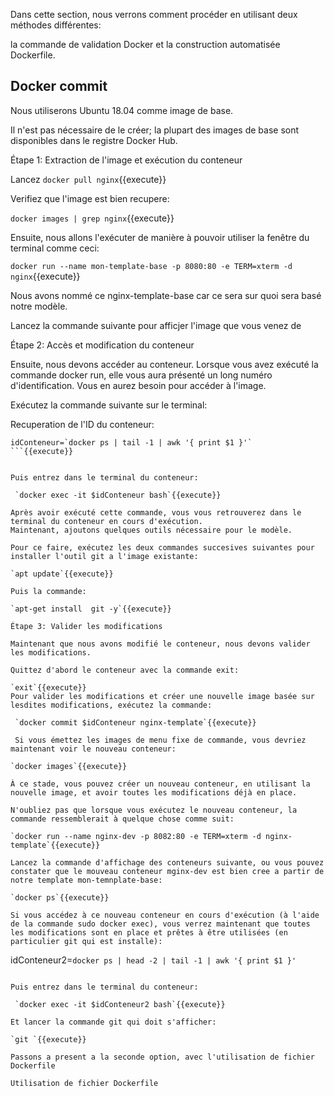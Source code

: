 Dans cette section, nous verrons comment procéder en utilisant deux méthodes différentes: 

la commande de validation Docker et la construction automatisée Dockerfile.

Docker commit
-------------

Nous utiliserons Ubuntu 18.04 comme image de base.

Il n'est pas nécessaire de le créer; la plupart des images de base sont disponibles dans le registre Docker Hub.

Étape 1: Extraction de l'image et exécution du conteneur

 Lancez `docker pull nginx`{{execute}}

 Verifiez que l'image est bien recupere:

 `docker images | grep nginx`{{execute}}


Ensuite, nous allons l'exécuter de manière à pouvoir utiliser la fenêtre du terminal comme ceci:


`docker run --name mon-template-base -p 8080:80 -e TERM=xterm -d nginx`{{execute}}

Nous avons nommé ce nginx-template-base car ce sera sur quoi sera basé notre modèle.

Lancez la commande suivante pour afficjer l'image que vous venez de 


Étape 2: Accès et modification du conteneur

Ensuite, nous devons accéder au conteneur. 
Lorsque vous avez exécuté la commande docker run, elle vous aura présenté un long numéro d'identification. 
Vous en aurez besoin pour accéder à l'image. 

Exécutez la commande suivante sur le terminal:

Recuperation de l'ID du conteneur:

```
idConteneur=`docker ps | tail -1 | awk '{ print $1 }'` 
```{{execute}}


Puis entrez dans le terminal du conteneur:

 `docker exec -it $idConteneur bash`{{execute}}

Après avoir exécuté cette commande, vous vous retrouverez dans le terminal du conteneur en cours d'exécution. 
Maintenant, ajoutons quelques outils nécessaire pour le modèle. 

Pour ce faire, exécutez les deux commandes succesives suivantes pour installer l'outil git a l'image existante:

`apt update`{{execute}}

Puis la commande:

`apt-get install  git -y`{{execute}}

Étape 3: Valider les modifications

Maintenant que nous avons modifié le conteneur, nous devons valider les modifications. 

Quittez d'abord le conteneur avec la commande exit:

`exit`{{execute}}
Pour valider les modifications et créer une nouvelle image basée sur lesdites modifications, exécutez la commande:

 `docker commit $idConteneur nginx-template`{{execute}}

 Si vous émettez les images de menu fixe de commande, vous devriez maintenant voir le nouveau conteneur:

`docker images`{{execute}}

À ce stade, vous pouvez créer un nouveau conteneur, en utilisant la nouvelle image, et avoir toutes les modifications déjà en place. 

N'oubliez pas que lorsque vous exécutez le nouveau conteneur, la commande ressemblerait à quelque chose comme suit:

`docker run --name nginx-dev -p 8082:80 -e TERM=xterm -d nginx-template`{{execute}}

Lancez la commande d'affichage des conteneurs suivante, ou vous pouvez constater que le mouveau conteneur mginx-dev est bien cree a partir de notre template mon-temnplate-base:

`docker ps`{{execute}}

Si vous accédez à ce nouveau conteneur en cours d'exécution (à l'aide de la commande sudo docker exec), vous verrez maintenant que toutes les modifications sont en place et prêtes à être utilisées (en particulier git qui est installe):

```
idConteneur2=`docker ps | head -2 | tail -1 | awk '{ print $1 }'`
```{{execute}}

Puis entrez dans le terminal du conteneur:

 `docker exec -it $idConteneur2 bash`{{execute}}

Et lancer la commande git qui doit s'afficher:

`git `{{execute}}

Passons a present a la seconde option, avec l'utilisation de fichier Dockerfile

Utilisation de fichier Dockerfile

